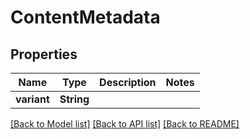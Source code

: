 # ContentMetadata

## Properties

Name | Type | Description | Notes
------------ | ------------- | ------------- | -------------
**variant** | **String** |  | 

[[Back to Model list]](../README.md#documentation-for-models) [[Back to API list]](../README.md#documentation-for-api-endpoints) [[Back to README]](../README.md)


